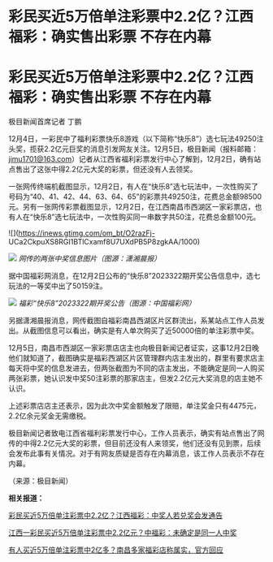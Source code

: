# 彩民买近5万倍单注彩票中2.2亿？江西福彩：确实售出彩票 不存在内幕

# 彩民买近5万倍单注彩票中2.2亿？江西福彩：确实售出彩票 不存在内幕

极目新闻首席记者 丁鹏

12月4日，一彩民中了福利彩票快乐8游戏（以下简称“快乐8”）选七玩法49250注头奖，揽获2.2亿元巨奖的消息引发网友关注。12月5日，极目新闻（报料邮箱：jimu1701@163.com）记者从江西省福利彩票发行中心了解到，12月2日，确有站点售出了这张中得2.2亿元大奖的彩票，但还没有人去领奖。

一张网传终端机截图显示，12月2日，有人在“快乐8”选七玩法中，一次性购买了号码为“40、41、42、44、63、64、65”的彩票共49250注，花费总金额98500元。另有一张网传彩票截图显示，12月2日，在江西南昌市西湖区一家彩票店，也有人在“快乐8”选七玩法中，一次性购买同一串数字共50注，花费总金额100元。

![](https://inews.gtimg.com/om_bt/O2razFj-
UCa2CkpuXS8RGI1BTlCxamf8U7UXdPB5P8zgkAA/1000)

![](https://inews.gtimg.com/om_bt/OYKVH3hJFFSUmgiabnc2dfrc1c-RWhjgkbdwA0axTvjJcAA/1000)
_网传的两张中奖信息图片（图源：潇湘晨报）_

据中国福彩网消息，在12月2日公布的“快乐8”2023322期开奖公告信息中，选七玩法的一等奖中出了50159注。

![](https://inews.gtimg.com/om_bt/OqBq1jqe2jMRotXZDIgKSs8qXX2DGqXEd7BKErF0aWMXgAA/1000)
_福彩“快乐8”2023322期开奖公告（图源：中国福彩网）_

另据潇湘晨报消息，网传截图自福彩南昌西湖区片区群流出，系某站点工作人员发出。从截图信息可以看出，确实是有人单次购买了近50000倍的单注彩票中奖。

12月5日，南昌市西湖区一家彩票店店主也向极目新闻记者证实，这事12月2日晚他们就知道了，截图确实是福彩西湖区片区管理群内店主发出的，群里有要求店主每天将中奖的信息发进去，但两张截图为不同的店主发出，不能确定是同一人购买两张彩票，她认识发中奖50注彩票的那家店主，但发2.2亿元大奖消息的店主她不认识。

上述彩票店店主还表示，因为此次中奖金额触发了限赔，单注奖金只有4475元，2.2亿余元奖金无需缴税。

极目新闻记者致电江西省福利彩票发行中心，工作人员表示，确实有站点售出了网传的中得2.2亿元大奖的彩票，但目前还没有人来领奖，他们还没有见到票，后续会发布此事有关情况。对于有网友质疑是否存在内幕消息，该工作人员表示不存在内幕。

（来源：极目新闻）

**相关报道：**

[彩民买近5万倍单注彩票中2.2亿？江西福彩：中奖人若兑奖会发通告](https://news.qq.com/rain/a/20231205A03MB300)

[江西一彩民买近5万倍单注彩票中2.2亿元？中福彩：未确定是同一人中奖](https://news.qq.com/rain/a/20231205A01WQ400)

[有人买近5万倍单注彩票中2亿多？南昌多家福彩店称属实，官方回应](https://news.qq.com/rain/a/20231204A062T200)

